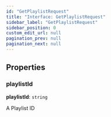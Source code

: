```yaml
---
id: "GetPlaylistRequest"
title: "Interface: GetPlaylistRequest"
sidebar_label: "GetPlaylistRequest"
sidebar_position: 0
custom_edit_url: null
pagination_prev: null
pagination_next: null
---
```


## Properties

### playlistId

 **playlistId**: `string`

A Playlist ID
